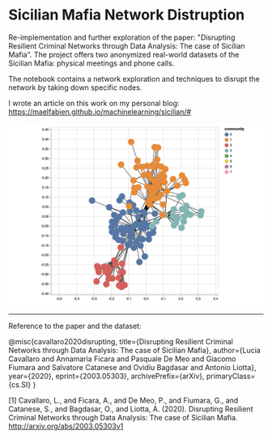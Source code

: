 # Sicilian Mafia Network Distruption

Re-implementation and further exploration of the paper: "Disrupting Resilient Criminal Networks through Data Analysis: The case of Sicilian Mafia". The project offers two anonymized real-world datasets of the Sicilian Mafia: physical meetings and phone calls. 

The notebook contains a network exploration and techniques to disrupt the network by taking down specific nodes.

I wrote an article on this work on my personal blog: https://maelfabien.github.io/machinelearning/sicilian/#

![image](app.png)

---

Reference to the paper and the dataset:

@misc{cavallaro2020disrupting,
    title={Disrupting Resilient Criminal Networks through Data Analysis: The case of Sicilian Mafia},
    author={Lucia Cavallaro and Annamaria Ficara and Pasquale De Meo and Giacomo Fiumara and Salvatore Catanese and Ovidiu Bagdasar and Antonio Liotta},
    year={2020},
    eprint={2003.05303},
    archivePrefix={arXiv},
    primaryClass={cs.SI}
}

<a id="1">[1]</a> 
Cavallaro, L., and Ficara, A., and De Meo, P., and Fiumara, G., and Catanese, S., and Bagdasar, O., and Liotta, A. (2020). 
Disrupting Resilient Criminal Networks through Data Analysis: The case of Sicilian Mafia.
http://arxiv.org/abs/2003.05303v1
